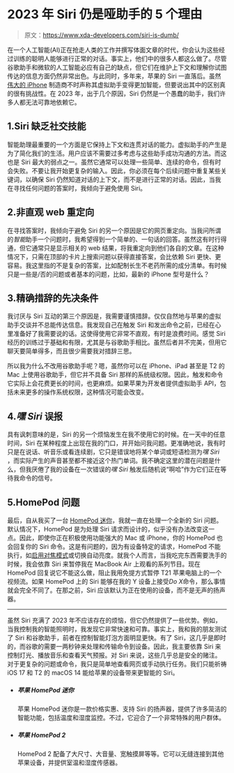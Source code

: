 # 2023 年 Siri 仍是哑助手的 5 个理由

> 原文：<https://www.xda-developers.com/siri-is-dumb/>

在一个人工智能(AI)正在抢走人类的工作并撰写体面文章的时代，你会认为这些经过训练的聪明人能够进行正常的对话。事实上，他们中的很多人都这么做了。尽管谷歌助手和微软的人工智能必应有自己的缺点，但它们在维护上下文和理解你试图传达的信息方面仍然非常出色。与此同时，多年来，苹果的 Siri 一直落后。虽然[伟大的 iPhone](http://xda-developers.com/best-iphone) 制造商不时声称其虚拟助手变得更加智能，但要说出其中的区别真的很有挑战性。在 2023 年，出于几个原因，Siri 仍然是一个愚蠢的助手，我们许多人都无法可靠地依赖它。

## 1.Siri 缺乏社交技能

智能助理最重要的一个方面是它保持上下文和连贯对话的能力。虚拟助手的产生是为了简化我们的生活。用户应该不需要过多考虑与这些助手成功沟通的方法。而这也是 Siri 最大的弱点之一。虽然它通常可以处理一些简单、连续的命令，但有时会失败。不要让我开始更复杂的输入。因此，你必须在每个后续问题中重复某些关键词，以确保 Siri 仍然知道对话的上下文，而不是进行正常的对话。因此，当我在寻找任何问题的答案时，我倾向于避免使用 Siri。

## 2.非直观 web 重定向

在寻找答案时，我倾向于避免 Siri 的另一个原因是它的网页重定向。当我问所谓的*智能*助手一个问题时，我希望得到一个简单的、一句话的回答。虽然这有时行得通，但它通常只是显示相关的 web 结果，将我重定向到他们各自的文章。在这种情况下，只需在顶部的卡片上搜索问题以获得直接答案，会比依赖 Siri 更快、更容易。我这里指的不是复杂的答案，比如配制长生不老药所需的成分清单。有时候只是一些是/否的问题或者基本的问题，比如，最新的 iPhone 型号是什么？

## 3.精确措辞的先决条件

我讨厌与 Siri 互动的第三个原因是，我需要谨慎措辞。仅仅自然地与苹果的虚拟助手交谈并不总能传达信息。我发现自己在触发 Siri 和发出命令之前，已经在心里准备好了我需要说的话。这使得使用它非常不直观，有时是浪费时间。感觉 Siri 经历的训练过于基础和有限，尤其是与谷歌助手相比。虽然后者并不完美，但用它聊天要简单得多，而且很少需要我对措辞三思。

所以我为什么不改用谷歌助手呢？嗯，虽然你可以在 iPhone、iPad 甚至是 T2 的 Mac 上使用谷歌助手，但它并不具备 Siri 那样的系统级权限。因此，触发和命令它实际上会花费更长的时间，也更麻烦。如果苹果为开发者提供虚拟助手 API，包括未来更多的操作系统权限，这种情况可能会改变。

## 4.*嘿 Siri* 误报

具有讽刺意味的是，Siri 的另一个烦恼发生在我不使用它的时候。在一天中的任意时间，Siri 在某种程度上出现在我的门口，并开始问我问题。更准确地说，我有时只是在说话、听音乐或看连续剧，它只是错误地将某个单词或短语检测为*嘿 Siri* ，而实际产生的声音甚至都不接近这个热门单词。我不确定这里的潜在问题是什么，但我厌倦了我的设备在一次错误的*嘿 Siri* 触发后随机说“啊哈”作为它们正在等待我命令的信号。

## 5.HomePod 问题

最后，自从我买了一台 [HomePod 迷你](https://www.xda-developers.com/apple-homepod-mini-review/)，我就一直在处理一个全新的 Siri 问题。默认情况下，HomePod 是为处理 Siri 请求而设计的，似乎没有办法改变这一点。因此，即使你正在积极使用功能强大的 Mac 或 iPhone，你的 HomePod 也会回复你的 Siri 命令。这是有问题的，因为有设备特定的请求，HomePod 不能执行，如[启用对焦模式](https://www.xda-developers.com/focus-ios-15-macos-monterey/)或切换自动亮度。就我个人而言，当我吃完东西需要洗手的时候，我会依靠 Siri 来暂停我在 MacBook Air 上观看的系列节目。现在 HomePod 回复说它不能这么做，阻止我用免提方式暂停 T21 苹果电脑上的一个视频流。如果 HomePod 上的 Siri 能够在我的 Y 设备上接受*Do X*命令，那么事情就会完全不同了。在那之前，Siri 应该默认为正在使用的设备，而不是无声的扬声器。

* * *

虽然 Siri 充满了 2023 年不应该存在的烦恼，但它仍然提供了一些优势。例如，当我控制我的智能照明时，我发现它非常快速和可靠。事实上，我和我的朋友测试了 Siri 和谷歌助手，前者在控制智能灯泡方面明显更快。有了 Siri，这几乎是即时的，而谷歌的需要一两秒钟来处理和传输命令到设备。因此，我主要依靠 Siri 来控制灯光、播放音乐和查看天气预报。对 Siri 来说，这些几乎总是安全的赌注。对于更复杂的问题或命令，我只是简单地查看网页或手动执行任务。我们只能祈祷 iOS 17 和 T2 的 macOS 14 能给苹果的设备带来更智能的 Siri。

*   ##### 苹果 HomePod 迷你

    苹果 HomePod 迷你是一款价格实惠、支持 Siri 的扬声器，提供了许多简洁的智能功能，包括温度和湿度监控。不过，它迎合了一个非常特殊的用户群体。

*   ##### 苹果 HomePod 2

    HomePod 2 配备了大尺寸、大音量、宽触摸屏等等。它可以无缝连接到其他苹果设备，并提供室温和湿度传感器。